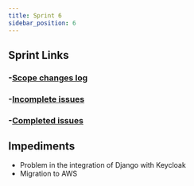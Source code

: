 ```yaml
---
title: Sprint 6
sidebar_position: 6
---
```


## Sprint Links

### -[Scope changes log](asd)
### -[Incomplete issues](asd)
### -[Completed issues](asd)


## Impediments
* Problem in the integration of Django with Keycloak
* Migration to AWS
